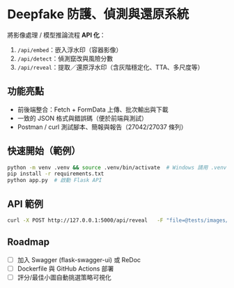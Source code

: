 # Deepfake 防護、偵測與還原系統

將影像處理 / 模型推論流程 **API 化**：
1) `/api/embed`：嵌入浮水印（容器影像）
2) `/api/detect`：偵測竄改與風險分數
3) `/api/reveal`：提取／還原浮水印（含灰階穩定化、TTA、多尺度等）

## 功能亮點
- 前後端整合：Fetch + FormData 上傳、批次輸出與下載
- 一致的 JSON 格式與錯誤碼（便於前端與測試）
- Postman / curl 測試腳本、簡報與報告（27042/27037 條列）

## 快速開始（範例）
```bash
python -m venv .venv && source .venv/bin/activate  # Windows 請用 .venv\Scripts\activate
pip install -r requirements.txt
python app.py  # 啟動 Flask API
```

## API 範例
```bash
curl -X POST http://127.0.0.1:5000/api/reveal   -F "file=@tests/images/container.png"
```

## Roadmap
- [ ] 加入 Swagger (flask-swagger-ui) 或 ReDoc
- [ ] Dockerfile 與 GitHub Actions 部署
- [ ] 評分/最佳小圖自動挑選策略可視化
```
